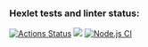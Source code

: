 ### Hexlet tests and linter status:
[![Actions Status](https://github.com/TarquiniusMajor/frontend-project-lvl1/workflows/hexlet-check/badge.svg)](https://github.com/TarquiniusMajor/frontend-project-lvl1/actions)
<a href="https://codeclimate.com/github/codeclimate/codeclimate/maintainability"><img src="https://api.codeclimate.com/v1/badges/a99a88d28ad37a79dbf6/maintainability" /></a>
[![Node.js CI](https://github.com/TarquiniusMajor/frontend-project-lvl1/actions/workflows/node.js.yml/badge.svg)](https://github.com/TarquiniusMajor/frontend-project-lvl1/actions/workflows/node.js.yml)
